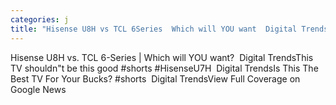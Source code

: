 ```yaml
---
categories: j
title: "Hisense U8H vs TCL 6Series  Which will YOU want  Digital Trends"
---
```

Hisense U8H vs. TCL 6-Series | Which will YOU want?&nbsp;&nbsp;Digital TrendsThis TV shouldn"t be this good #shorts #HisenseU7H&nbsp;&nbsp;Digital TrendsIs This The Best TV For Your Bucks? #shorts&nbsp;&nbsp;Digital TrendsView Full Coverage on Google News